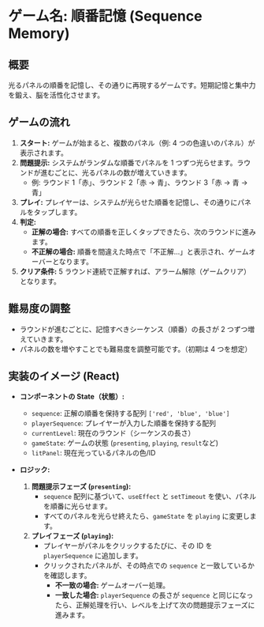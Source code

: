 # ゲーム名: 順番記憶 (Sequence Memory)

## 概要

光るパネルの順番を記憶し、その通りに再現するゲームです。短期記憶と集中力を鍛え、脳を活性化させます。

## ゲームの流れ

1.  **スタート:** ゲームが始まると、複数のパネル（例: 4 つの色違いのパネル）が表示されます。
2.  **問題提示:** システムがランダムな順番でパネルを 1 つずつ光らせます。ラウンドが進むごとに、光るパネルの数が増えていきます。
    - 例: ラウンド 1「赤」、ラウンド 2「赤 → 青」、ラウンド 3「赤 → 青 → 青」
3.  **プレイ:** プレイヤーは、システムが光らせた順番を記憶し、その通りにパネルをタップします。
4.  **判定:**
    - **正解の場合:** すべての順番を正しくタップできたら、次のラウンドに進みます。
    - **不正解の場合:** 順番を間違えた時点で「不正解...」と表示され、ゲームオーバーとなります。
5.  **クリア条件:** 5 ラウンド連続で正解すれば、アラーム解除（ゲームクリア）となります。

## 難易度の調整

- ラウンドが進むごとに、記憶すべきシーケンス（順番）の長さが 2 つずつ増えていきます。
- パネルの数を増やすことでも難易度を調整可能です。（初期は 4 つを想定）

## 実装のイメージ (React)

- **コンポーネントの State（状態）:**

  - `sequence`: 正解の順番を保持する配列 `['red', 'blue', 'blue']`
  - `playerSequence`: プレイヤーが入力した順番を保持する配列
  - `currentLevel`: 現在のラウンド（シーケンスの長さ）
  - `gameState`: ゲームの状態 (`presenting`, `playing`, `result`など)
  - `litPanel`: 現在光っているパネルの色/ID

- **ロジック:**
  1.  **問題提示フェーズ (`presenting`):**
      - `sequence` 配列に基づいて、`useEffect` と `setTimeout` を使い、パネルを順番に光らせます。
      - すべてのパネルを光らせ終えたら、`gameState` を `playing` に変更します。
  2.  **プレイフェーズ (`playing`):**
      - プレイヤーがパネルをクリックするたびに、その ID を `playerSequence` に追加します。
      - クリックされたパネルが、その時点での `sequence` と一致しているかを確認します。
        - **不一致の場合:** ゲームオーバー処理。
        - **一致した場合:** `playerSequence` の長さが `sequence` と同じになったら、正解処理を行い、レベルを上げて次の問題提示フェーズに進みます。
